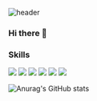 ![header](https://capsule-render.vercel.app/api?type=Waving&height=200&text=Pig-Mongkey&fontAlignY=40&fontColor=ffcc00&animation=scaleIn)

### Hi there 👋

<!--
**PIGMONGKEY/PIGMONGKEY** is a ✨ _special_ ✨ repository because its `README.md` (this file) appears on your GitHub profile.

Here are some ideas to get you started:

- 🔭 I’m currently working on ...
- 🌱 I’m currently learning ...
- 👯 I’m looking to collaborate on ...
- 🤔 I’m looking for help with ...
- 💬 Ask me about ...
- 📫 How to reach me: ...
- 😄 Pronouns: ...
- ⚡ Fun fact: ...
-->

### Skills

<!-- C++ -->
<img src="https://img.shields.io/badge/C++-%2300599C?style=for-the-badge&logo=C++&logoColor=white">
<!-- Java -->
<img src="https://img.shields.io/badge/JAVA-007396?style=for-the-badge&logo=java&logoColor=white">
<!-- JavaScript -->
<!-- python -->
<!-- php -->
<!-- MySQL -->
<!-- Apache2 -->

<!-- Firebase -->
<img src="https://img.shields.io/badge/firebase-%23FFCA28?style=for-the-badge&logo=firebase&logoColor=white">
<!-- MySQL -->
<img src="https://img.shields.io/badge/MySQL-4479A1?style=for-the-badge&logo=MySQL&logoColor=white">
<!-- Eclipse -->
<img src="https://img.shields.io/badge/Eclipse-2C2255?style=for-the-badge&logo=Eclipse%20IDE&logoColor=white">
<!-- Android Studio -->
<!-- github -->
<img src="https://img.shields.io/badge/github-181717?style=for-the-badge&logo=github&logoColor=white">

![Anurag's GitHub stats](https://github-readme-stats.vercel.app/api?username=PIGMONGKEY&show_icons=true&theme=gruvbox_light)
